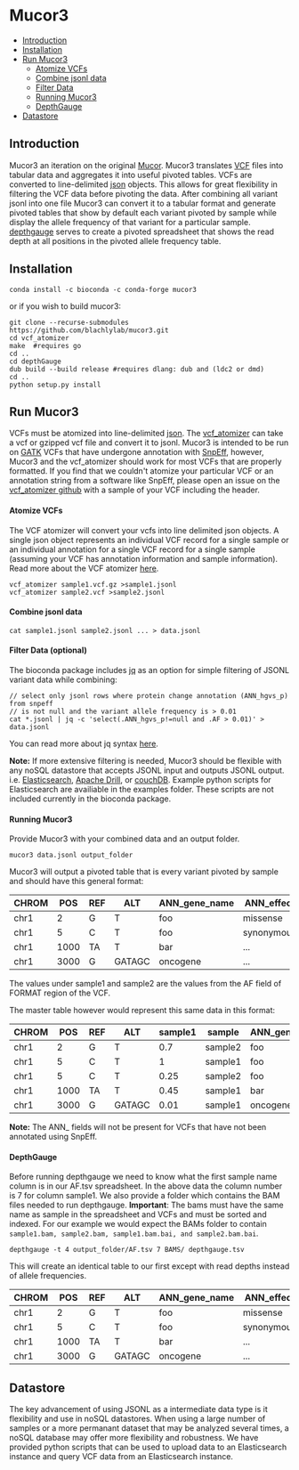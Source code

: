 # Mucor3

* [Introduction](#introduction)
* [Installation](#installation)
* [Run Mucor3](#run-mucor3)
	* [Atomize VCFs](#atomize-vcfs)
	* [Combine jsonl data](#combine-jsonl-data)
	* [Filter Data](#filter-data)
	* [Running Mucor3](#running-mucor3)
	* [DepthGauge](#depthgauge)
* [Datastore](#datastore)


## Introduction
Mucor3 an iteration on the original [Mucor](https://github.com/blachlylab/mucor). Mucor3 translates [VCF](https://samtools.github.io/hts-specs/VCFv4.2.pdf) files into tabular data and aggregates it into useful pivoted tables. VCFs are converted to line-delimited [json](http://jsonlines.org/) objects. This allows for great flexibility in filtering the VCF data before pivoting the data. After combining all variant jsonl into one file Mucor3 can convert it to a tabular format and generate pivoted tables that show by default each variant pivoted by sample while display the allele frequency of that variant for a particular sample. [depthgauge](https://github.com/blachlylab/depthGauge) serves to create a pivoted spreadsheet that shows the read depth at all positions in the pivoted allele frequency table.


## Installation
```
conda install -c bioconda -c conda-forge mucor3
```
or if you wish to build mucor3:
```
git clone --recurse-submodules https://github.com/blachlylab/mucor3.git
cd vcf_atomizer
make  #requires go
cd ..
cd depthGauge
dub build --build release #requires dlang: dub and (ldc2 or dmd)
cd ..
python setup.py install
```

## Run Mucor3
VCFs must be atomized into line-delimited [json](http://jsonlines.org/). The [vcf_atomizer](https://github.com/blachlylab/vcf_atomizer) can take a vcf or gzipped vcf file and convert it to jsonl. Mucor3 is intended to be run on [GATK](https://software.broadinstitute.org/gatk/) VCFs that have undergone annotation with [SnpEff](http://snpeff.sourceforge.net/), however, Mucor3 and the vcf_atomizer should work for most VCFs that are properly formatted. If you find that we couldn't atomize your particular VCF or an annotation string from a software like SnpEff, please open an issue on the [vcf_atomizer github](https://github.com/blachlylab/vcf_atomizer/issues) with a sample of your VCF including the header.

#### Atomize VCFs

The VCF atomizer will convert your vcfs into line delimited json objects. A single json object represents an individual VCF record for a single sample or an individual annotation for a single VCF record for a single sample (assuming your VCF has annotation information and sample information). Read more about the VCF atomizer [here](https://github.com/blachlylab/vcf_atomizer).

```
vcf_atomizer sample1.vcf.gz >sample1.jsonl
vcf_atomizer sample2.vcf >sample2.jsonl
```
#### Combine jsonl data
```
cat sample1.jsonl sample2.jsonl ... > data.jsonl
```
#### Filter Data (optional)
The bioconda package includes [jq](https://github.com/stedolan/jq) as an option for simple filtering of JSONL variant data while combining:
```
// select only jsonl rows where protein change annotation (ANN_hgvs_p) from snpeff
// is not null and the variant allele frequency is > 0.01
cat *.jsonl | jq -c 'select(.ANN_hgvs_p!=null and .AF > 0.01)' > data.jsonl
```
You can read more about jq syntax [here](https://stedolan.github.io/jq/).


**Note:** If more extensive filtering is needed, Mucor3 should be flexible with any noSQL datastore that accepts 
JSONL input and outputs JSONL output. i.e. [Elasticsearch](https://www.elastic.co/), [Apache Drill](https://drill.apache.org/), or [couchDB](http://couchdb.apache.org/). Example python scripts for Elasticsearch are availiable in the examples folder. These scripts are not included currently in the bioconda package.


#### Running Mucor3
Provide Mucor3 with your combined data and an output folder.
```
mucor3 data.jsonl output_folder
```
Mucor3 will output a pivoted table that is every variant pivoted 
by sample and should have this general format:

| CHROM | POS  | REF | ALT    | ANN_gene_name | ANN_effect | sample1 | sample2 |
|-------|------|-----|--------|---------------|------------|---------|---------|
| chr1  | 2    | G   | T      | foo           | missense   | .       | 0.7     |
| chr1  | 5    | C   | T      | foo           | synonymous | 1       | 0.25    |
| chr1  | 1000 | TA  | T      | bar           | ...        | 0.45    | .       |
| chr1  | 3000 | G   | GATAGC | oncogene      | ...        | 0.01    | .       |

The values under sample1 and sample2 are the values from the AF field of FORMAT region of the VCF.

The master table however would represent this same data in
this format:

| CHROM | POS  | REF | ALT    | sample1 | sample  | ANN_gene_name | ANN_hgvs_p | ANN_effect |
|-------|------|-----|--------|---------|---------|---------------|------------|------------|
| chr1  | 2    | G   | T      | 0.7     | sample2 | foo           | p.Met1Ala  | missense   |
| chr1  | 5    | C   | T      | 1       | sample1 | foo           | ...        | synonymous |
| chr1  | 5    | C   | T      | 0.25    | sample2 | foo           | ...        | ...        |
| chr1  | 1000 | TA  | T      | 0.45    | sample1 | bar           | ...        | ...        |
| chr1  | 3000 | G   | GATAGC | 0.01    | sample1 | oncogene      | ...        | ...        |

**Note:** The ANN_ fields will not be present for VCFs that have not been annotated using SnpEff.

#### DepthGauge
Before running depthgauge we need to know what the first sample name column is in our AF.tsv spreadsheet.
In the above data the column number is 7 for column sample1. We also provide a folder which contains the BAM files 
needed to run depthgauge. **Important**: The bams must have the same name as sample in the spreadsheet and VCFs and must be sorted and indexed.
For our example we would expect the BAMs folder to contain ```sample1.bam, sample2.bam, sample1.bam.bai, and sample2.bam.bai```.
```
depthgauge -t 4 output_folder/AF.tsv 7 BAMS/ depthgauge.tsv
```
This will create an identical table to our first except with read depths instead of allele frequencies.

| CHROM | POS  | REF | ALT    | ANN_gene_name | ANN_effect | sample1 | sample2 |
|-------|------|-----|--------|---------------|------------|---------|---------|
| chr1  | 2    | G   | T      | foo           | missense   | 10      | 37      |
| chr1  | 5    | C   | T      | foo           | synonymous | 100     | 4       |
| chr1  | 1000 | TA  | T      | bar           | ...        | 20      | 45      |
| chr1  | 3000 | G   | GATAGC | oncogene      | ...        | 300     | 78      |

## Datastore
The key advancement of using JSONL as a intermediate data type is it flexibility and use in noSQL datastores. When using a large number of samples or a more permanant dataset that may be analyzed several times, a noSQL database may offer more flexibility and robustness. We have provided python scripts that can be used to upload data to an Elasticsearch instance and query VCF data from an Elasticsearch instance.